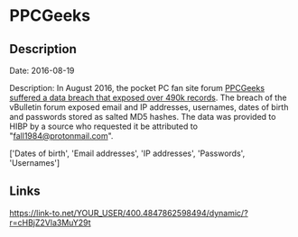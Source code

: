 # PPCGeeks

## Description

Date: 2016-08-19

Description:
In August 2016, the pocket PC fan site forum <a href="https://web.archive.org/web/20210227221024/https://forum.ppcgeeks.com/site-news-announcements/153465-urgent-ppcgeeks-hacked-database-dumped.html" target="_blank" rel="noopener">PPCGeeks suffered a data breach that exposed over 490k records</a>. The breach of the vBulletin forum exposed email and IP addresses, usernames, dates of birth and passwords stored as salted MD5 hashes. The data was provided to HIBP by a source who requested it be attributed to &quot;fall1984@protonmail.com&quot;.


['Dates of birth', 'Email addresses', 'IP addresses', 'Passwords', 'Usernames']

## Links

https://link-to.net/YOUR_USER/400.4847862598494/dynamic/?r=cHBjZ2Vla3MuY29t